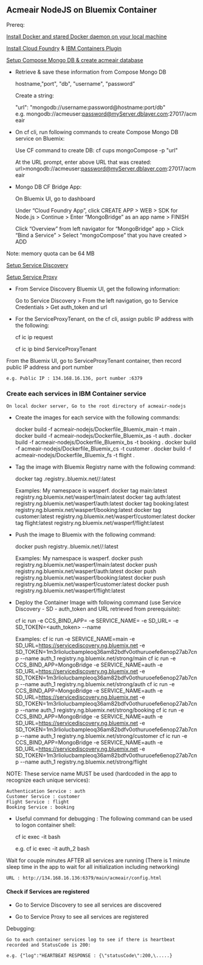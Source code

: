 ## Acmeair NodeJS on Bluemix Container

Prereq:

[Install Docker and stared Docker daemon on your local machine](https://docs.docker.com/installation/)

[Install Cloud Foundry](http://docs.cloudfoundry.org/cf-cli/) & [IBM Containers Plugin](https://console.ng.bluemix.net/docs/containers/container_cli_cfic.html)

[Setup Compose Mongo DB & create acmeair database](https://www.compose.io/mongodb/)

* Retrieve & save these information from Compose Mongo DB

	hostname,"port", "db", "username", "password”

	Create a string:
	
	"url": "mongodb://username:password@hostname:port/db"
	e.g. mongodb://acmeuser:password@myServer.dblayer.com:27017/acmeair

* On cf cli, run following commands to create Compose Mongo DB service on Bluemix:

	Use CF command to create DB:
	cf cups mongoCompose -p "url"
	
	At the URL prompt, enter above URL that was created:
	url>mongodb://acmeuser:password@myServer.dblayer.com:27017/acmeair

* Mongo DB CF Bridge App:

	On Bluemix UI, go to dashboard
	
	Under “Cloud Foundry App”, click CREATE APP > WEB > SDK for Node.js > Continue > Enter “MongoBridge” as an app name > FINISH
	
	Click “Overview” from left navigator for “MongoBridge” app > Click “Bind a Service” > Select “mongoCompose” that you have created > ADD
	
Note: memory quota can be 64 MB

[Setup Service Discovery](https://console.ng.bluemix.net/docs/services/ServiceDiscovery/index.html)

[Setup Service Proxy](https://console.ng.bluemix.net/docs/services/ServiceProxy/index.html) 

* From Service Discovery Bluemix UI, get the following information:

	Go to Service Discovery > From the left navigation, go to Service Credentials > Get auth_token and url 

* For the ServiceProxyTenant, on the cf cli, assign public IP address with the following:

	cf ic ip request

	cf ic ip bind <public IP address> ServiceProxyTenant

From the Bluemix UI, go to ServiceProxyTenant container, then record public IP address and port number

	e.g. Public IP : 134.168.16.136, port number :6379

### Create each services in IBM Container service

	On local docker server, Go to the root directory of acmeair-nodejs

* Create the images for each service with the following commands:

	docker build -f acmeair-nodejs/Dockerfile_Bluemix_main -t main .
	docker build -f acmeair-nodejs/Dockerfile_Bluemix_as -t auth .
	docker build -f acmeair-nodejs/Dockerfile_Bluemix_bs -t booking .
	docker build -f acmeair-nodejs/Dockerfile_Bluemix_cs -t customer .
	docker build -f acmeair-nodejs/Dockerfile_Bluemix_fs -t flight .


* Tag the image with Bluemix Registry name with the following command:
	
	docker tag <service>.registry.<bluemi region>.bluemix.net/<namespace>/<image name>:latest

	Examples: My namespace is wasperf.
	docker tag main:latest registry.ng.bluemix.net/wasperf/main:latest
	docker tag auth:latest registry.ng.bluemix.net/wasperf/auth:latest
	docker tag booking:latest registry.ng.bluemix.net/wasperf/booking:latest
	docker tag customer:latest registry.ng.bluemix.net/wasperf/customer:latest
	docker tag flight:latest registry.ng.bluemix.net/wasperf/flight:latest

* Push the image to Bluemix with the following command:

	docker push registry.<bluemi region>.bluemix.net/<namespace>/<image name>:latest

	Examples: My namespace is wasperf.
	docker push registry.ng.bluemix.net/wasperf/main:latest
	docker push registry.ng.bluemix.net/wasperf/auth:latest
	docker push registry.ng.bluemix.net/wasperf/booking:latest
	docker push registry.ng.bluemix.net/wasperf/customer:latest
	docker push registry.ng.bluemix.net/wasperf/flight:latest

* Deploy the Container Image with following command (use Service Discovery - SD - auth_token and URL retrieved from prerequisite):

	cf ic run -e CCS_BIND_APP=<Mongo Bridge App Name> -e SERVICE_NAME=<service name> -e SD_URL=<SD URL> -e SD_TOKEN=<auth_token> --name <container name> <image name>

	Examples:
	cf ic run -e SERVICE_NAME=main -e SD_URL=https://servicediscovery.ng.bluemix.net -e SD_TOKEN=1m3rliolucbampleoq36am82bdfv0othuruoefe6enop27ab7cnp --name auth_1 registry.ng.bluemix.net/strong/main
	cf ic run -e CCS_BIND_APP=MongoBridge -e SERVICE_NAME=auth -e SD_URL=https://servicediscovery.ng.bluemix.net -e SD_TOKEN=1m3rliolucbampleoq36am82bdfv0othuruoefe6enop27ab7cnp --name auth_1 registry.ng.bluemix.net/strong/auth
	cf ic run -e CCS_BIND_APP=MongoBridge -e SERVICE_NAME=auth -e SD_URL=https://servicediscovery.ng.bluemix.net -e SD_TOKEN=1m3rliolucbampleoq36am82bdfv0othuruoefe6enop27ab7cnp --name auth_1 registry.ng.bluemix.net/strong/booking
	cf ic run -e CCS_BIND_APP=MongoBridge -e SERVICE_NAME=auth -e SD_URL=https://servicediscovery.ng.bluemix.net -e SD_TOKEN=1m3rliolucbampleoq36am82bdfv0othuruoefe6enop27ab7cnp --name auth_1 registry.ng.bluemix.net/strong/customer
	cf ic run -e CCS_BIND_APP=MongoBridge -e SERVICE_NAME=auth -e SD_URL=https://servicediscovery.ng.bluemix.net -e SD_TOKEN=1m3rliolucbampleoq36am82bdfv0othuruoefe6enop27ab7cnp --name auth_1 registry.ng.bluemix.net/strong/flight

NOTE: These service name MUST be used (hardcoded in the app to recognize each unique services):

	Authentication Service : auth
	Customer Service : customer
	Flight Service : flight
	Booking Service : booking

* Useful command for debugging : The following command can be used to logon container shell:

	cf ic exec -it <container name> bash

	e.g. cf ic exec -it auth_2 bash

Wait for couple minutes AFTER all services are running (There is 1 minute sleep time in the app to wait for all initialization including networking)


	URL : http://134.168.16.136:6379/main/acmeair/config.html


#### Check if Services are registered

* Go to Service Discovery to see all services are discovered

* Go to Service Proxy to see all services are registered

Debugging:

	Go to each container services log to see if there is heartbeat recorded and StatusCode is 200:

	e.g. {"log":"HEARTBEAT RESPONSE : {\"statusCode\":200,\.....}